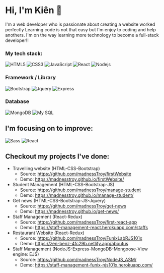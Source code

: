 # Hi, I'm Kiên 👋

I'm a web developer who is passionate about creating a website worked perfectly
Learning code is not that easy but I'm enjoy to coding and help anothers. I'm on the way learning more technology to become a full-stack developer!!

### My tech stack: 
![HTML5](https://img.shields.io/badge/-HTML5-%23E44D27?style=flat-square&logo=html5&logoColor=ffffff)
![CSS3](https://img.shields.io/badge/-CSS3-%231572B6?style=flat-square&logo=css3)
![JavaScript](https://img.shields.io/badge/-JavaScript-%23F7DF1C?style=flat-square&logo=javascript&logoColor=000000&labelColor=%23F7DF1C&color=%23FFCE5A)
![React](https://img.shields.io/badge/-React-%23282C34?style=flat-square&logo=react)
![Nodejs](https://img.shields.io/badge/-Nodejs-black?style=flat-square&logo=Node.js)


### Framework / Library
![Bootstrap](https://img.shields.io/badge/-Bootstrap-%23282C34?style=flat-square&logo=bootstrap)
![Jquery](https://img.shields.io/badge/-Jquery-%23282C34?style=flat-square&logo=jquery)
![Express](https://img.shields.io/badge/-Express-%23282C34?style=flat-square&logo=express)

### Database 
![MongoDB](https://img.shields.io/badge/-MongoDB-336791?style=flat-square&logo=mongodb)
![My SQL](http://img.shields.io/badge/-MySQL-%23282C34?style=flat-square&logo=mysql)

## I'm focusing on to improve:
![Sass](http://img.shields.io/badge/-Sass-CC2927?style=flat-square&logo=sass)
![React](https://img.shields.io/badge/-React-%23282C34?style=flat-square&logo=react)

## Checkout my projects I've done: 
  - Travelling website (HTML-CSS-Bootstrap) 
    - Source: https://github.com/madnessTroy/firstWebsite 
    - Demo: https://madnesstroy.github.io/firstWebsite/
  - Student Management (HTML-CSS-Bootstrap-JS)
    - Source: https://github.com/madnessTroy/manage-student 
    - Demo: https://madnesstroy.github.io/manage-student/
  - Get news (HTML-CSS-Bootstrap-JS-Jquery)
    - Source: https://github.com/madnessTroy/get-news   
    - Demo: https://madnesstroy.github.io/get-news/
  - Staff Management (React-Redux)
    - Source: https://github.com/madnessTroy/first-react-app 
    - Demo: https://staff-management-react.herokuapp.com/staffs
  - Restaurant Website (React-Redux)
    - Source: https://github.com/madnessTroy/FunixLabRJS101x 
    - Demo: https://zen-benz-4fc29b.netlify.app/aboutus
  - Staff Management (NodeJS-Express-MongoDB-Mongoose-View engine: EJS)
    - Source: https://github.com/madnessTroy/NodeJS_ASM/
    - Demo: https://staff-management-funix-njs101x.herokuapp.com/
